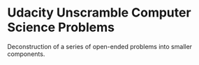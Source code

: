 # Udacity Unscramble Computer Science Problems
 Deconstruction of a series of open-ended problems into smaller components.
